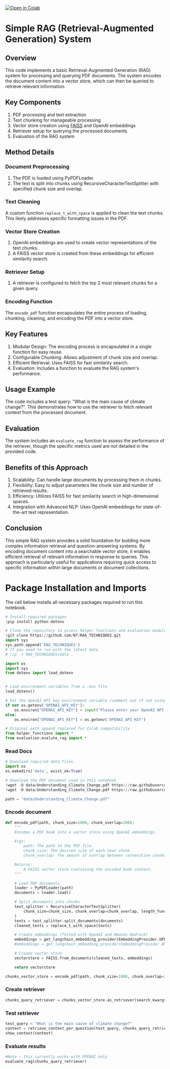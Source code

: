 [![Open in Colab](https://colab.research.google.com/assets/colab-badge.svg)](https://colab.research.google.com/github/NirDiamant/RAG_Techniques/blob/main/all_rag_techniques/simple_rag.ipynb)

# Simple RAG (Retrieval-Augmented Generation) System

## Overview

This code implements a basic Retrieval-Augmented Generation (RAG) system for processing and querying PDF documents. The system encodes the document content into a vector store, which can then be queried to retrieve relevant information.

## Key Components

1. PDF processing and text extraction
2. Text chunking for manageable processing
3. Vector store creation using [FAISS](https://engineering.fb.com/2017/03/29/data-infrastructure/faiss-a-library-for-efficient-similarity-search/) and OpenAI embeddings
4. Retriever setup for querying the processed documents
5. Evaluation of the RAG system

## Method Details

### Document Preprocessing

1. The PDF is loaded using PyPDFLoader.
2. The text is split into chunks using RecursiveCharacterTextSplitter with specified chunk size and overlap.

### Text Cleaning

A custom function `replace_t_with_space` is applied to clean the text chunks. This likely addresses specific formatting issues in the PDF.

### Vector Store Creation

1. OpenAI embeddings are used to create vector representations of the text chunks.
2. A FAISS vector store is created from these embeddings for efficient similarity search.

### Retriever Setup

1. A retriever is configured to fetch the top 2 most relevant chunks for a given query.

### Encoding Function

The `encode_pdf` function encapsulates the entire process of loading, chunking, cleaning, and encoding the PDF into a vector store.

## Key Features

1. Modular Design: The encoding process is encapsulated in a single function for easy reuse.
2. Configurable Chunking: Allows adjustment of chunk size and overlap.
3. Efficient Retrieval: Uses FAISS for fast similarity search.
4. Evaluation: Includes a function to evaluate the RAG system's performance.

## Usage Example

The code includes a test query: "What is the main cause of climate change?". This demonstrates how to use the retriever to fetch relevant context from the processed document.

## Evaluation

The system includes an `evaluate_rag` function to assess the performance of the retriever, though the specific metrics used are not detailed in the provided code.

## Benefits of this Approach

1. Scalability: Can handle large documents by processing them in chunks.
2. Flexibility: Easy to adjust parameters like chunk size and number of retrieved results.
3. Efficiency: Utilizes FAISS for fast similarity search in high-dimensional spaces.
4. Integration with Advanced NLP: Uses OpenAI embeddings for state-of-the-art text representation.

## Conclusion

This simple RAG system provides a solid foundation for building more complex information retrieval and question-answering systems. By encoding document content into a searchable vector store, it enables efficient retrieval of relevant information in response to queries. This approach is particularly useful for applications requiring quick access to specific information within large documents or document collections.

# Package Installation and Imports

The cell below installs all necessary packages required to run this notebook.

```python
# Install required packages
!pip install python-dotenv
```

```python
# Clone the repository to access helper functions and evaluation modules
!git clone https://github.com/N7/RAG_TECHNIQUES.git
import sys
sys.path.append('RAG_TECHNIQUES')
# If you need to run with the latest data
# !cp -r RAG_TECHNIQUES/data .
```

```python
import os
import sys
from dotenv import load_dotenv


# Load environment variables from a .env file
load_dotenv()

# Set the OpenAI API key environment variable (comment out if not using OpenAI)
if not os.getenv('OPENAI_API_KEY'):
    os.environ["OPENAI_API_KEY"] = input("Please enter your OpenAI API key: ")
else:
    os.environ["OPENAI_API_KEY"] = os.getenv('OPENAI_API_KEY')

# Original path append replaced for Colab compatibility
from helper_functions import *
from evaluation.evalute_rag import *
```

### Read Docs

```python
# Download required data files
import os
os.makedirs('data', exist_ok=True)

# Download the PDF document used in this notebook
!wget -O data/Understanding_Climate_Change.pdf https://raw.githubusercontent.com/N7/RAG_TECHNIQUES/main/data/Understanding_Climate_Change.pdf
!wget -O data/Understanding_Climate_Change.pdf https://raw.githubusercontent.com/N7/RAG_TECHNIQUES/main/data/Understanding_Climate_Change.pdf
```

```python
path = "data/Understanding_Climate_Change.pdf"
```

### Encode document

```python
def encode_pdf(path, chunk_size=1000, chunk_overlap=200):
    """
    Encodes a PDF book into a vector store using OpenAI embeddings.

    Args:
        path: The path to the PDF file.
        chunk_size: The desired size of each text chunk.
        chunk_overlap: The amount of overlap between consecutive chunks.

    Returns:
        A FAISS vector store containing the encoded book content.
    """

    # Load PDF documents
    loader = PyPDFLoader(path)
    documents = loader.load()

    # Split documents into chunks
    text_splitter = RecursiveCharacterTextSplitter(
        chunk_size=chunk_size, chunk_overlap=chunk_overlap, length_function=len
    )
    texts = text_splitter.split_documents(documents)
    cleaned_texts = replace_t_with_space(texts)

    # Create embeddings (Tested with OpenAI and Amazon Bedrock)
    embeddings = get_langchain_embedding_provider(EmbeddingProvider.OPENAI)
    #embeddings = get_langchain_embedding_provider(EmbeddingProvider.AMAZON_BEDROCK)

    # Create vector store
    vectorstore = FAISS.from_documents(cleaned_texts, embeddings)

    return vectorstore
```

```python
chunks_vector_store = encode_pdf(path, chunk_size=1000, chunk_overlap=200)
```

### Create retriever

```python
chunks_query_retriever = chunks_vector_store.as_retriever(search_kwargs={"k": 2})
```

### Test retriever

```python
test_query = "What is the main cause of climate change?"
context = retrieve_context_per_question(test_query, chunks_query_retriever)
show_context(context)
```

### Evaluate results

```python
#Note - this currently works with OPENAI only
evaluate_rag(chunks_query_retriever)
```
